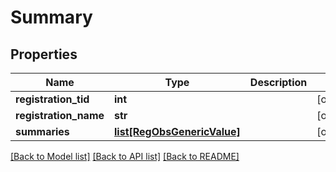 # Summary

## Properties
Name | Type | Description | Notes
------------ | ------------- | ------------- | -------------
**registration_tid** | **int** |  | [optional] 
**registration_name** | **str** |  | [optional] 
**summaries** | [**list[RegObsGenericValue]**](RegObsGenericValue.md) |  | [optional] 

[[Back to Model list]](../README.md#documentation-for-models) [[Back to API list]](../README.md#documentation-for-api-endpoints) [[Back to README]](../README.md)


